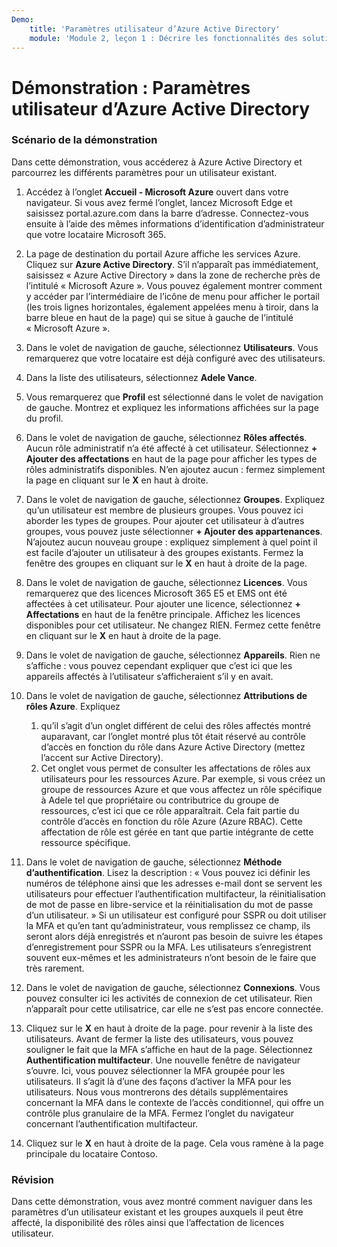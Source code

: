 ```yaml
---
Demo:
    title: 'Paramètres utilisateur d’Azure Active Directory'
    module: 'Module 2, leçon 1 : Décrire les fonctionnalités des solutions de gestion des accès et des identités Microsoft : Explorer les services et les types d’identités Azure AD'
---
```


# Démonstration : Paramètres utilisateur d’Azure Active Directory

### Scénario de la démonstration

Dans cette démonstration, vous accéderez à Azure Active Directory et parcourrez les différents paramètres pour un utilisateur existant.

1. Accédez à l’onglet **Accueil - Microsoft Azure** ouvert dans votre navigateur.  Si vous avez fermé l’onglet, lancez Microsoft Edge et saisissez portal.azure.com dans la barre d’adresse. Connectez-vous ensuite à l’aide des mêmes informations d’identification d’administrateur que votre locataire Microsoft 365.

1. La page de destination du portail Azure affiche les services Azure. Cliquez sur **Azure Active Directory**. S’il n’apparaît pas immédiatement, saisissez « Azure Active Directory » dans la zone de recherche près de l’intitulé « Microsoft Azure ».  Vous pouvez également montrer comment y accéder par l’intermédiaire de l’icône de menu pour afficher le portail (les trois lignes horizontales, également appelées menu à tiroir, dans la barre bleue en haut de la page) qui se situe à gauche de l’intitulé « Microsoft Azure ».

1. Dans le volet de navigation de gauche, sélectionnez **Utilisateurs**. Vous remarquerez que votre locataire est déjà configuré avec des utilisateurs.

1. Dans la liste des utilisateurs, sélectionnez **Adele Vance**.

1. Vous remarquerez que **Profil** est sélectionné dans le volet de navigation de gauche.  Montrez et expliquez les informations affichées sur la page du profil.

1. Dans le volet de navigation de gauche, sélectionnez **Rôles affectés**.  Aucun rôle administratif n’a été affecté à cet utilisateur.  Sélectionnez **+ Ajouter des affectations** en haut de la page pour afficher les types de rôles administratifs disponibles.  N’en ajoutez aucun : fermez simplement la page en cliquant sur le **X** en haut à droite.

1. Dans le volet de navigation de gauche, sélectionnez **Groupes**.  Expliquez qu’un utilisateur est membre de plusieurs groupes.  Vous pouvez ici aborder les types de groupes.  Pour ajouter cet utilisateur à d’autres groupes, vous pouvez juste sélectionner **+ Ajouter des appartenances**.  N’ajoutez aucun nouveau groupe : expliquez simplement à quel point il est facile d’ajouter un utilisateur à des groupes existants. Fermez la fenêtre des groupes en cliquant sur le **X** en haut à droite de la page.

1. Dans le volet de navigation de gauche, sélectionnez **Licences**. Vous remarquerez que des licences Microsoft 365 E5 et EMS ont été affectées à cet utilisateur.  Pour ajouter une licence, sélectionnez **+ Affectations** en haut de la fenêtre principale.  Affichez les licences disponibles pour cet utilisateur. Ne changez RIEN.  Fermez cette fenêtre en cliquant sur le **X** en haut à droite de la page.

1. Dans le volet de navigation de gauche, sélectionnez **Appareils**.  Rien ne s’affiche : vous pouvez cependant expliquer que c’est ici que les appareils affectés à l’utilisateur s’afficheraient s’il y en avait.

1. Dans le volet de navigation de gauche, sélectionnez **Attributions de rôles Azure**.  Expliquez
    1. qu’il s’agit d’un onglet différent de celui des rôles affectés montré auparavant, car l’onglet montré plus tôt était réservé au contrôle d’accès en fonction du rôle dans Azure Active Directory (mettez l’accent sur Active Directory).
    1. Cet onglet vous permet de consulter les affectations de rôles aux utilisateurs pour les ressources Azure. Par exemple, si vous créez un groupe de ressources Azure et que vous affectez un rôle spécifique à Adele tel que propriétaire ou contributrice du groupe de ressources, c’est ici que ce rôle apparaîtrait. Cela fait partie du contrôle d’accès en fonction du rôle Azure (Azure RBAC). Cette affectation de rôle est gérée en tant que partie intégrante de cette ressource spécifique.

1. Dans le volet de navigation de gauche, sélectionnez **Méthode d’authentification**.  Lisez la description : « Vous pouvez ici définir les numéros de téléphone ainsi que les adresses e-mail dont se servent les utilisateurs pour effectuer l’authentification multifacteur, la réinitialisation de mot de passe en libre-service et la réinitialisation du mot de passe d’un utilisateur. » Si un utilisateur est configuré pour SSPR ou doit utiliser la MFA et qu’en tant qu’administrateur, vous remplissez ce champ, ils seront alors déjà enregistrés et n’auront pas besoin de suivre les étapes d’enregistrement pour SSPR ou la MFA.  Les utilisateurs s’enregistrent souvent eux-mêmes et les administrateurs n’ont besoin de le faire que très rarement.

1. Dans le volet de navigation de gauche, sélectionnez **Connexions**.  Vous pouvez consulter ici les activités de connexion de cet utilisateur.  Rien n’apparaît pour cette utilisatrice, car elle ne s’est pas encore connectée.

1. Cliquez sur le **X** en haut à droite de la page. pour revenir à la liste des utilisateurs.  Avant de fermer la liste des utilisateurs, vous pouvez souligner le fait que la MFA s’affiche en haut de la page.  Sélectionnez **Authentification multifacteur**.  Une nouvelle fenêtre de navigateur s’ouvre.  Ici, vous pouvez sélectionner la MFA groupée pour les utilisateurs.  Il s’agit là d’une des façons d’activer la MFA pour les utilisateurs.  Nous vous montrerons des détails supplémentaires concernant la MFA dans le contexte de l’accès conditionnel, qui offre un contrôle plus granulaire de la MFA.  Fermez l’onglet du navigateur concernant l’authentification multifacteur.

1. Cliquez sur le **X** en haut à droite de la page. Cela vous ramène à la page principale du locataire Contoso.

### Révision

Dans cette démonstration, vous avez montré comment naviguer dans les paramètres d’un utilisateur existant et les groupes auxquels il peut être affecté, la disponibilité des rôles ainsi que l’affectation de licences utilisateur.